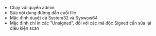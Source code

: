 * Chạy với quyền admin
* Sửa nội dung đường dẫn cuối file
* Mặc định duyệt cả System32 và Syswow64
* Mặc định chỉ in các "Unsigned", đối với các mã độc Signed cần sửa lại điều kiện scan
